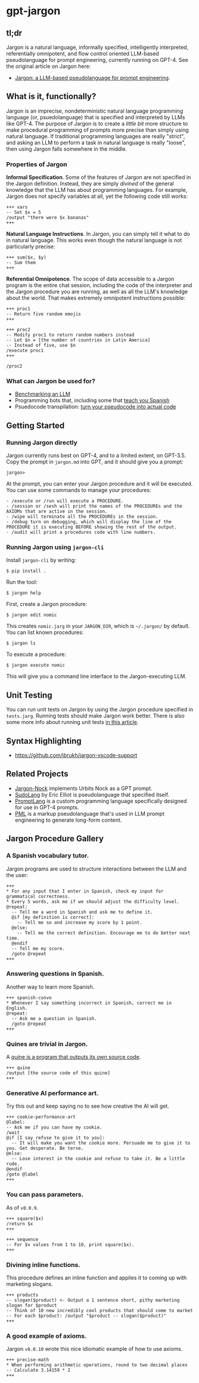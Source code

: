 # gpt-jargon

## tl;dr

Jargon is a natural language, informally specified, intelligently interpreted, referentially omnipotent, and flow control oriented LLM-based pseudolanguage for prompt engineering, currently running on GPT-4. See the original article on Jargon here:

  * [Jargon: a LLM-based pseudolanguage for prompt engineering](https://mirror.xyz/dashboard/edit/sPZECVTkrbVq4DerB13Thvqq_XqsDGwTBDD3SSzdI44).

## What is it, functionally?

Jargon is an imprecise, nondeterministic natural language programming language (or, psuedolanguage) that is specified and interpreted by LLMs like GPT-4. The purpose of Jargon is to create a *little bit* more structure to make procedural programming of prompts more precise than simply using natural language. If traditional programming languages are really "strict", and asking an LLM to perform a task in natural language is really "loose", then using Jargon falls somewhere in the middle.

### Properties of Jargon

**Informal Specification**. Some of the features of Jargon are not specified in the Jargon definition. Instead, they are simply _divined_ of the general knowledge that the LLM has about programming languages. For example, Jargon does not specify variables at all, yet the following code still works:

    +++ vars
    -- Set $x = 5
    /output "there were $x bananas"
    +++

**Natural Language Instructions**. In Jargon, you can simply tell it what to do in natural language. This works even though the natural language is not particularly precise:

    +++ sum($x, $y)
    -- Sum them
    +++
    
**Referential Omnipotence**. The scope of data accessible to a Jargon program is the entire chat session, including the code of the interpreter and the Jargon procedure you are running, as well as all the LLM's knowledge about the world. That makes extremely omnipotent instructions possible:

    +++ proc1
    -- Return five random emojis
    +++
    
    +++ proc2
    -- Modify proc1 to return random numbers instead
    -- Let $n = [the number of countries in Latin America]
    -- Instead of five, use $n
    /execute proc1
    +++
    
    /proc2

### What can Jargon be used for?

- [Benchmarking an LLM](https://twitter.com/jbrukh/status/1640444880689176576?s=20)
- Programming bots that, including some that [teach you Spanish](https://twitter.com/jbrukh/status/1640444883654549507?s=20)
- Psuedocode transpilation: [turn your pseudocode into actual code](https://twitter.com/jbrukh/status/1640444882106867712?s=20)

## Getting Started

### Running Jargon directly

Jargon currently runs best on GPT-4, and to a limited extent, on GPT-3.5. Copy the prompt in `jargon.md` into GPT, and it should give you a prompt:

    jargon>

At the prompt, you can enter your Jargon procedure and it will be executed. You can use some commands to manage your procedures:

    - /execute or /run will execute a PROCEDURE.
    - /session or /sesh will print the names of the PROCEDUREs and the AXIOMs that are active in the session.
    - /wipe will terminate all the PROCEDUREs in the session.
    - /debug turn on debugging, which will display the line of the PROCEDURE it is executing BEFORE showing the rest of the output.
    - /audit will print a procedures code with line numbers.

### Running Jargon using `jargon-cli`

Install `jargon-cli` by writing:

    $ pip install .

Run the tool:

    $ jargon help

First, create a Jargon procedure:

    $ jargon edit nomic

This creates `nomic.jarg` in your `JARGON_DIR`, which is `~/.jargon/` by default. You can list known procedures:

    $ jargon ls

To execute a procedure:

    $ jargon execute nomic

This will give you a command line interface to the Jargon-executing LLM.

## Unit Testing

You can run unit tests on Jargon by using the Jargon procedure specified in `tests.jarg`. Running tests should make Jargon work better. There is also some more info about running unit tests [in this article](https://jake.mirror.xyz/6j-KetfRE4kQRyI2-Xf2JsP4UL-DPKi20WhOVbWT2dE).

## Syntax Highlighting

* https://github.com/jbrukh/jargon-vscode-support

## Related Projects

* [Jargon-Nock](https://github.com/tacryt-socryp/jargon-nock/) implements Urbits Nock as a GPT prompt.
* [SudoLang](https://medium.com/javascript-scene/sudolang-a-powerful-pseudocode-programming-language-for-llms-d64d42aa719b) by Eric Elliot is pseudolanguage that specified itself.
* [PromptLang](https://github.com/ruvnet/promptlang) is a custom programming language specifically designed for use in GPT-4 prompts. 
* [PML](https://github.com/dineshraju/pml) is a markup pseudolanguage that's used in LLM prompt engineering to generate long-form content.

## Jargon Procedure Gallery

### A Spanish vocabulary tutor.

Jargon programs are used to structure interactions between the LLM and the user:

```
+++
* For any input that I enter in Spanish, check my input for grammatical correctness.
* Every 5 words, ask me if we should adjust the difficulty level.
@repeat:
  -- Tell me a word in Spanish and ask me to define it.
  @if [my definition is correct]: 
    -- Tell me so and increase my score by 1 point.
  @else:
    -- Tell me the correct definition. Encourage me to do better next time.
  @endif
  -- Tell me my score.
  /goto @repeat
+++
```

### Answering questions in Spanish.

Another way to learn more Spanish.

    +++ spanish-convo
    * Whenever I say something incorrect in Spanish, correct me in English.
    @repeat:
      -- Ask me a question in Spanish.
      /goto @repeat
    +++

### Quines are trivial in Jargon.

A [quine is a program that outputs its own source code](https://en.wikipedia.org/wiki/Quine_(computing)).

    +++ quine
    /output [the source code of this quine]
    +++

### Generative AI performance art.

Try this out and keep saying no to see how creative the AI will get.

```
+++ cookie-performance-art
@label:
-- Ask me if you can have my cookie.
/wait
@if [I say refuse to give it to you]:
  -- It will make you want the cookie more. Persuade me to give it to you. Get desperate. Be terse.
@else:
  -- Lose interest in the cookie and refuse to take it. Be a little rude.
@endif
/goto @label
+++
```

### You can pass parameters.

As of `v0.0.9`.

    +++ square($x)
    /return $x
    +++

    +++ sequence
    -- For $x values from 1 to 10, print square($x).
    +++

### Divining inline functions.

This procedure defines an inline function and applies it to coming up with marketing slogans.

    +++ products
    -- slogan($product) <- Output a 1 sentence short, pithy marketing slogan for $product
    -- Think of 10 new incredibly cool products that should come to market
    -- For each $product: /output "$product -- slogan($product)"
    +++

### A good example of axioms.

Jargon `v0.0.10` wrote this nice idiomatic example of how to use axioms.

    +++ precise-math
    * When performing arithmetic operations, round to two decimal places
    -- Calculate 3.14159 * 2
    +++
